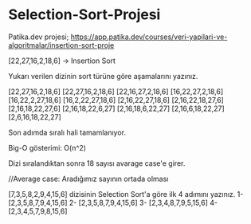 ﻿# Selection-Sort-Projesi
Patika.dev projesi;  https://app.patika.dev/courses/veri-yapilari-ve-algoritmalar/insertion-sort-proje

[22,27,16,2,18,6] -> Insertion Sort

Yukarı verilen dizinin sort türüne göre aşamalarını yazınız.

[22,27,16,2,18,6]
[22,27,16,2,18,6]
[22,16,27,2,18,6]
[16,22,27,2,18,6]
[16,22,2,27,18,6]
[16,2,22,27,18,6]
[2,16,22,27,18,6]
[2,16,22,18,27,6]
[2,16,18,22,27,6]
[2,16,18,22,6,27]
[2,16,18,6,22,27]
[2,16,6,18,22,27]
[2,6,16,18,22,27]

Son adımda sıralı hali tamamlanıyor.

Big-O gösterimi: O(n^2)

Dizi sıralandıktan sonra 18 sayısı avarage case'e girer.

//Average case: Aradığımız sayının ortada olması

[7,3,5,8,2,9,4,15,6] dizisinin Selection Sort'a göre ilk 4 adımını yazınız.
1- [2,3,5,8,7,9,4,15,6]
2- [2,3,5,8,7,9,4,15,6]
3- [2,3,4,8,7,9,5,15,6]
4- [2,3,4,5,7,9,8,15,6]